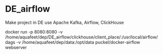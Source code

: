 # DE_airflow
Make project in DE use Apache Kafka, Airflow, ClickHouse



docker run  -p 8080:8080 -v /home/aquafeet/dep/DE_airflow/clickhouse/client_place/:/usr/local/airflow/dags -v /home/aquafeet/dep/data:/opt/data  puckel/docker-airflow webserver

